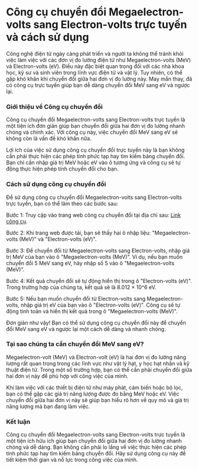 Công cụ chuyển đổi Megaelectron-volts sang Electron-volts trực tuyến và cách sử dụng
====================================================================================

Công nghệ điện tử ngày càng phát triển và người ta không thể tránh khỏi việc làm việc với các đơn vị đo lường điện tử như Megaelectron-volts (MeV) và Electron-volts (eV). Điều này đặc biệt quan trọng đối với các nhà khoa học, kỹ sư và sinh viên trong lĩnh vực điện tử và vật lý. Tuy nhiên, có thể gặp khó khăn khi chuyển đổi giữa hai đơn vị đo lường này. May mắn thay, đã có công cụ trực tuyến giúp bạn dễ dàng chuyển đổi MeV sang eV và ngược lại.

### Giới thiệu về Công cụ chuyển đổi

Công cụ chuyển đổi Megaelectron-volts sang Electron-volts trực tuyến là một tiện ích đơn giản giúp bạn chuyển đổi giữa hai đơn vị đo lường nhanh chóng và chính xác. Với công cụ này, việc chuyển đổi MeV sang eV sẽ không còn là vấn đề khó khăn nữa.

Lợi ích của việc sử dụng công cụ chuyển đổi trực tuyến này là bạn không cần phải thực hiện các phép tính phức tạp hay tìm kiếm bảng chuyển đổi. Bạn chỉ cần nhập giá trị MeV hoặc eV vào ô tương ứng và công cụ sẽ tự động thực hiện phép tính chuyển đổi cho bạn.

### Cách sử dụng công cụ chuyển đổi

Để sử dụng công cụ chuyển đổi Megaelectron-volts sang Electron-volts trực tuyến, bạn có thể làm theo các bước sau:

Bước 1: Truy cập vào trang web công cụ chuyển đổi tại địa chỉ sau: [Link công cụ](https://www.onlinecalculatorsfree.com/vi/convert/megaelectron-volts-to-electron-volts.html).

Bước 2: Khi trang web được tải, bạn sẽ thấy hai ô nhập liệu: "Megaelectron-volts (MeV)" và "Electron-volts (eV)".

Bước 3: Để chuyển đổi từ Megaelectron-volts sang Electron-volts, nhập giá trị MeV của bạn vào ô "Megaelectron-volts (MeV)". Ví dụ, nếu bạn muốn chuyển đổi 5 MeV sang eV, hãy nhập số 5 vào ô "Megaelectron-volts (MeV)".

Bước 4: Kết quả chuyển đổi sẽ tự động hiển thị trong ô "Electron-volts (eV)". Trong trường hợp của chúng ta, kết quả sẽ là 8.012 × 10^6 eV.

Bước 5: Nếu bạn muốn chuyển đổi từ Electron-volts sang Megaelectron-volts, nhập giá trị eV của bạn vào ô "Electron-volts (eV)". Công cụ sẽ tự động tính toán và hiển thị kết quả trong ô "Megaelectron-volts (MeV)".

Đơn giản như vậy! Bạn có thể sử dụng công cụ chuyển đổi này để chuyển đổi MeV sang eV và ngược lại một cách dễ dàng và nhanh chóng.

### Tại sao chúng ta cần chuyển đổi MeV sang eV?

Megaelectron-volt (MeV) và Electron-volt (eV) là hai đơn vị đo lường năng lượng rất quan trọng trong các lĩnh vực như vật lý hạt, y học hạt nhân và kỹ thuật điện tử. Trong một số trường hợp, bạn có thể cần phải chuyển đổi giữa hai đơn vị này để phù hợp với công việc của mình.

Khi làm việc với các thiết bị điện tử như máy phát, cảm biến hoặc bộ lọc, bạn có thể gặp các giá trị năng lượng được đo bằng MeV hoặc eV. Việc chuyển đổi giữa hai đơn vị này sẽ giúp bạn hiểu rõ hơn về quy mô và giá trị năng lượng mà bạn đang làm việc.

### Kết luận

Công cụ chuyển đổi Megaelectron-volts sang Electron-volts trực tuyến là một tiện ích hữu ích giúp bạn chuyển đổi giữa hai đơn vị đo lường nhanh chóng và dễ dàng. Bạn không cần phải lo lắng về việc thực hiện các phép tính phức tạp hay tìm kiếm bảng chuyển đổi. Hãy sử dụng công cụ này để tiết kiệm thời gian và nỗ lực trong công việc của mình.